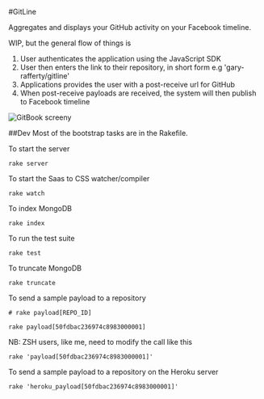 #GitLine

Aggregates and displays your GitHub activity on your Facebook timeline.

WIP, but the general flow of things is 

1. User authenticates the application using the JavaScript SDK
2. User then enters the link to their repository, in short form e.g 'gary-rafferty/gitline'
4. Applications provides the user with a post-receive url for GitHub
5. When post-receive payloads are received, the system will then publish to Facebook timeline

![GitBook
screeny](https://raw.github.com/gary-rafferty/gitline/master/public/images/GitBook.png)


##Dev
Most of the bootstrap tasks are in the Rakefile.

To start the server

```
rake server
```

To start the Saas to CSS watcher/compiler

```
rake watch
```

To index MongoDB

```
rake index
```

To run the test suite

```
rake test
```

To truncate MongoDB

```
rake truncate
``` 

To send a sample payload to a repository

```
# rake payload[REPO_ID]

rake payload[50fdbac236974c8983000001]
```

NB: ZSH users, like me, need to modify the call like this

```
rake 'payload[50fdbac236974c8983000001]'
```

To send a sample payload to a repository on the Heroku server

```
rake 'heroku_payload[50fdbac236974c8983000001]'
```
